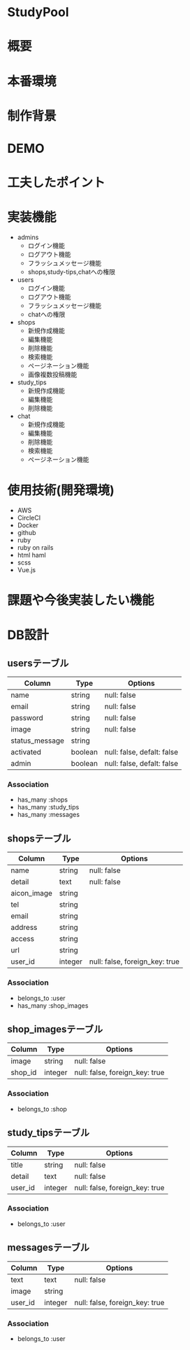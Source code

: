 # StudyPool



# 概要




# 本番環境




# 制作背景




# DEMO




# 工夫したポイント




# 実装機能
- admins
   - ログイン機能
   - ログアウト機能
   - フラッシュメッセージ機能
   - shops,study-tips,chatへの権限
- users
   - ログイン機能
   - ログアウト機能
   - フラッシュメッセージ機能
   - chatへの権限
- shops
   - 新規作成機能
   - 編集機能
   - 削除機能
   - 検索機能
   - ページネーション機能
   - 画像複数投稿機能
- study_tips
   - 新規作成機能
   - 編集機能
   - 削除機能
- chat
   - 新規作成機能
   - 編集機能
   - 削除機能
   - 検索機能
   - ページネーション機能

# 使用技術(開発環境)
- AWS
- CircleCI
- Docker
- github
- ruby
- ruby on rails
- html haml
- scss
- Vue.js



# 課題や今後実装したい機能





# DB設計

## usersテーブル
|Column|Type|Options|
|------|----|-------|
|name|string|null: false|
|email|string|null: false|
|password|string|null: false|
|image|string|null: false|
|status_message|string||
|activated|boolean|null: false, defalt: false|
|admin|boolean|null: false, defalt: false|
### Association
- has_many :shops
- has_many :study_tips
- has_many :messages

## shopsテーブル
|Column|Type|Options|
|------|----|-------|
|name|string|null: false|
|detail|text|null: false|
|aicon_image|string||
|tel|string||
|email|string||
|address|string||
|access|string||
|url|string||
|user_id|integer|null: false, foreign_key: true|
### Association
- belongs_to :user
- has_many :shop_images

## shop_imagesテーブル
|Column|Type|Options|
|------|----|-------|
|image|string|null: false|
|shop_id|integer|null: false, foreign_key: true|
### Association
- belongs_to :shop

## study_tipsテーブル
|Column|Type|Options|
|------|----|-------|
|title|string|null: false|
|detail|text|null: false|
|user_id|integer|null: false, foreign_key: true|
### Association
- belongs_to :user

## messagesテーブル
|Column|Type|Options|
|------|----|-------|
|text|text|null: false|
|image|string||
|user_id|integer|null: false, foreign_key: true|
### Association
- belongs_to :user




